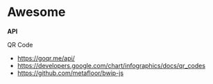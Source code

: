 # Awesome

**API**

QR Code
- https://goqr.me/api/
- https://developers.google.com/chart/infographics/docs/qr_codes
- https://github.com/metafloor/bwip-js
